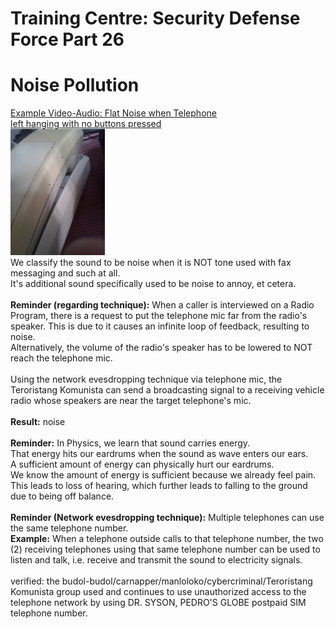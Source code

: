 # Training Centre: Security Defense Force Part 26
# Noise Pollution

[Example Video-Audio: Flat Noise when Telephone<br/>
left hanging with no buttons pressed](https://github.com/usbong/documentation/blob/master/Usbong/company/HR/Usbong%20Education%20Training%20Courses/Training%20Centre:%20Security%20Defense%20Force/res/flatNoiseFromSelectTelephonesWhenLeftHangingWithNoButtonsPressed20211202T1514.mp4)
<br/>
[<img src="https://github.com/usbong/documentation/blob/master/Usbong/company/HR/Usbong%20Education%20Training%20Courses/Training%20Centre:%20Security%20Defense%20Force/res/flatNoiseFromSelectTelephonesWhenLeftHangingWithNoButtonsPressed20211202T1521.jpg" width="30%">](https://github.com/usbong/documentation/blob/master/Usbong/company/HR/Usbong%20Education%20Training%20Courses/Training%20Centre:%20Security%20Defense%20Force/res/flatNoiseFromSelectTelephonesWhenLeftHangingWithNoButtonsPressed20211202T1514.mp4)
<br/>
We classify the sound to be noise when it is NOT tone used with fax messaging and such at all.<br/>
It's additional sound specifically used to be noise to annoy, et cetera.<br/>
<br/>
<b>Reminder (regarding technique):</b> When a caller is interviewed on a Radio Program, there is a request to put the telephone mic far from the radio's speaker. This is due to it causes an infinite loop of feedback, resulting to noise.<br/>
Alternatively, the volume of the radio's speaker has to be lowered to NOT reach the telephone mic.<br/>
<br/>
Using the network evesdropping technique via telephone mic, the Teroristang Komunista can send a broadcasting signal to a receiving vehicle radio whose speakers are near the target telephone's mic.<br/>
<br/>
<b>Result:</b> noise<br/>
<br/>
<b>Reminder:</b> In Physics, we learn that sound carries energy.<br/>
That energy hits our eardrums when the sound as wave enters our ears.<br/>
A sufficient amount of energy can physically hurt our eardrums.<br/>
We know the amount of energy is sufficient because we already feel pain.<br/>
This leads to loss of hearing, which further leads to falling to the ground
due to being off balance.<br/>
<br/>
<b>Reminder (Network evesdropping technique):</b> Multiple telephones can use the same telephone number.<br/>
<b>Example:</b> When a telephone outside calls to that telephone number, the two (2) receiving telephones using that same telephone number can be used to listen and talk, i.e. receive and transmit the sound to electricity signals.<br/>
<br/>
verified: the budol-budol/carnapper/manloloko/cybercriminal/Teroristang Komunista group used and continues to use unauthorized access to the telephone network by using DR. SYSON, PEDRO'S GLOBE postpaid SIM telephone number.



